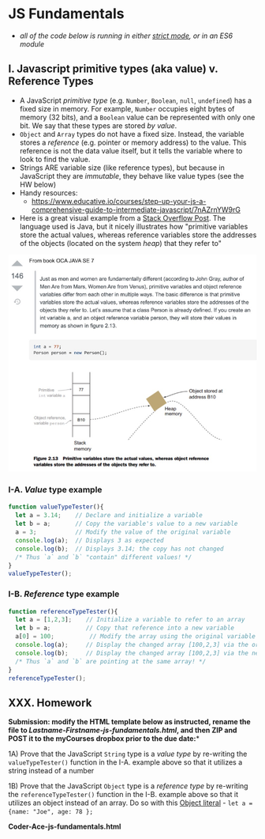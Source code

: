 # JS Fundamentals

- *all of the code below is running in either [strict mode](https://developer.mozilla.org/en-US/docs/Web/JavaScript/Reference/Strict_mode), or in an ES6 module*

## I. Javascript primitive types (aka value) v. Reference Types

- A JavaScript *primitive type* (e.g. `Number`, `Boolean`, `null`, `undefined`) has a fixed size in memory. For example, `Number` occupies eight bytes of memory (32 bits), and a `Boolean` value can be represented with only one bit. We say that these types are stored *by value*.
- `Object` and `Array` types do not have a fixed size. Instead, the variable stores a *reference* (e.g. pointer or memory address) to the value. This reference is not the data value itself, but it tells the variable where to look to find the value.
- Strings ARE variable size (like reference types), but because in JavaScript they are *immutable*, they behave like value types (see the HW below)
- Handy resources:
  - https://www.educative.io/courses/step-up-your-js-a-comprehensive-guide-to-intermediate-javascript/7nAZrnYW9rG
- Here is a great visual example from a [Stack Overflow Post](https://stackoverflow.com/questions/8790809/whats-the-difference-between-primitive-and-reference-types). The language used is Java, but it nicely illustrates how "primitive variables store the actual values, whereas reference variables store the addresses of the objects (located on the system *heap*) that they refer to"

![Screenshot](./_images/js-fundamentals-1.jpg)


### I-A. *Value* type example

```js
function valueTypeTester(){
  let a = 3.14;    // Declare and initialize a variable
  let b = a;       // Copy the variable's value to a new variable
  a = 3;           // Modify the value of the original variable
  console.log(a);  // Displays 3 as expected
  console.log(b);  // Displays 3.14; the copy has not changed
  /* Thus `a` and `b` "contain" different values! */
}
valueTypeTester();
```

### I-B. *Reference* type example

```js
function referenceTypeTester(){
  let a = [1,2,3];    // Initialize a variable to refer to an array
  let b = a;          // Copy that reference into a new variable
  a[0] = 100;          // Modify the array using the original variable's reference
  console.log(a);     // Display the changed array [100,2,3] via the original variable
  console.log(b);     // Display the changed array [100,2,3] via the new variable
  /* Thus `a` and `b` are pointing at the same array! */
}
referenceTypeTester();
```


## XXX. Homework

**Submission: modify the HTML template below as instructed, rename the file to *Lastname-Firstname-js-fundamentals.html*, and then ZIP and POST it to the myCourses dropbox prior to the due date:***

1A) Prove that the JavaScript `String` type is a *value type* by re-writing the `valueTypeTester()` function in the I-A. example above so that it utilizes a string instead of a number 

1B) Prove that the JavaScript `Object` type is a *reference type* by re-writing the `referenceTypeTester()` function in the I-B. example above so that it utilizes an object instead of an array. Do so with this [Object literal](https://developer.mozilla.org/en-US/docs/Web/JavaScript/Reference/Operators/Object_initializer) - `let a = {name: "Joe", age: 78 };` 



**Coder-Ace-js-fundamentals.html**

```html

```



